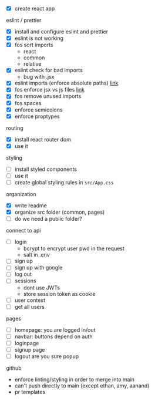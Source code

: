 - [x] create react app

eslint / prettier

- [x] install and configure eslint and prettier
- [x] eslint is not working
- [x] fos sort imports
  - react
  - common 
  - relative
- [x] eslint check for bad imports
  - bug with .jsx
- [x] eslint imports (enforce absolute paths) [link](https://www.npmjs.com/package/eslint-plugin-no-relative-import-paths)
- [x] fos enforce jsx vs js files [link](https://github.com/jsx-eslint/eslint-plugin-react)
- [x] fos remove unused imports
- [x] fos spaces
- [x] enforce semicolons
- [x] enforce proptypes

routing

- [x] install react router dom
- [x] use it

styling

- [ ] install styled components
- [ ] use it
- [ ] create global styling rules in `src/App.css`

organization

- [x] write readme
- [x] organize src folder (common, pages)
- [ ] do we need a public folder?

connect to api

- [ ] login
  - bcrypt to encrypt user pwd in the request
  - salt in .env
- [ ] sign up
- [ ] sign up with google
- [ ] log out
- [ ] sessions
  - dont use JWTs
  - store session token as cookie
- [ ] user context
- [ ] get all users

pages

- [ ] homepage: you are logged in/out
- [ ] navbar: buttons depend on auth
- [ ] loginpage
- [ ] signup page
- [ ] logout are you sure popup

github

- enforce linting/styling in order to merge into main
- can't push directly to main (except ethan, amy, aanand)
- pr templates
